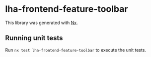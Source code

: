 # lha-frontend-feature-toolbar

This library was generated with [Nx](https://nx.dev).

## Running unit tests

Run `nx test lha-frontend-feature-toolbar` to execute the unit tests.
